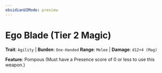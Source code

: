 ```yaml
---
obsidianUIMode: preview
---
```

# Ego Blade (Tier 2 Magic)

**Trait**: `Agility` | **Burden**: `One-Handed`
**Range**: `Melee` | **Damage**: `d12+4 (Mag)`

**Feature**: Pompous (Must have a Presence score of 0 or less to use this weapon.)
